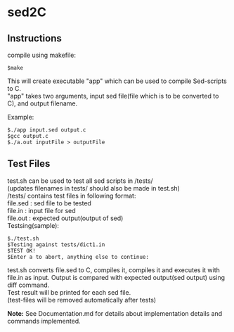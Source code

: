 # sed2C
## Instructions
compile using makefile:

    $make
    
This will create executable "app" which can be used to compile Sed-scripts to C.<br>
"app" takes two arguments, input sed file(file which is to be converted to C), and output filename.

Example:

    $./app input.sed output.c
    $gcc output.c
    $./a.out inputFile > outputFile
    
## Test Files
test.sh can be used to test all sed scripts in /tests/<br>
(updates filenames in tests/ should also be made in test.sh)<br>
/tests/ contains test files in following format:<br>
file.sed : sed file to be tested<br>
file.in : input file for sed<br>
file.out : expected output(output of sed)<br>
Testsing(sample):<br>

    $./test.sh
    $Testing against tests/dict1.in
    $TEST OK!
    $Enter a to abort, anything else to continue:

test.sh converts file.sed to C, compiles it, compiles it and executes it with file.in as input. Output is compared with expected output(sed output) using diff command.<br>
Test result will be printed for each sed file.<br>
(test-files will be removed automatically after tests)<br>

**Note:** See Documentation.md for details about implementation details and commands implemented.
